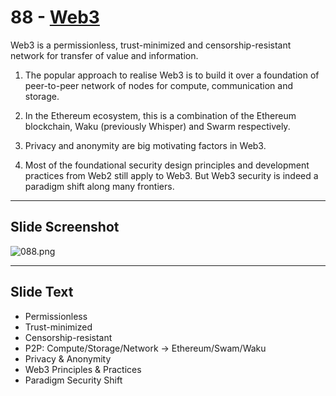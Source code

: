 # 88 - [Web3](Web3.md)

Web3 is a permissionless, trust-minimized and censorship-resistant network for transfer of value and information. 

1. The popular approach to realise Web3 is to build it over a foundation of peer-to-peer network of nodes for compute, communication and storage. 
    
2. In the Ethereum ecosystem, this is a combination of the Ethereum blockchain, Waku (previously Whisper) and Swarm respectively. 
    
3. Privacy and anonymity are big motivating factors in Web3.
    
4. Most of the foundational security design principles and development practices from Web2 still apply to Web3. But Web3 security is indeed a paradigm shift along many frontiers.

___
## Slide Screenshot
![088.png](../../images/1.Ethereum%20101/088.png)
___
## Slide Text
- Permissionless
- Trust-minimized
- Censorship-resistant
- P2P: Compute/Storage/Network -> Ethereum/Swam/Waku
- Privacy & Anonymity
- Web3 Principles & Practices
- Paradigm Security Shift 


